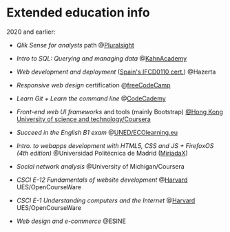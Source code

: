 # Extended education info

2020  and earlier:

- *Qlik Sense for analysts* path @[Pluralsight](https://app.pluralsight.com/paths/skill/qlik-sense-for-analysts)
<!-- - *2020* -->

- *Intro to SQL: Querying and managing data* @[KahnAcademy](https://www.khanacademy.org/computing/computer-programming/sql) 
<!-- - *2020* -->
  
- *Web development and deployment* ([Spain's IFCD0110 cert.](https://sede.sepe.gob.es/especialidadesformativas/RXBuscadorEFRED/DetalleEspecialidadFormativa.do?codEspecialidad=IFCD0110)) @Hazerta
<!-- 2019 -->

- *Responsive web design* certification @[freeCodeCamp](https://www.freecodecamp.org/certification/adrianskar/responsive-web-design)
<!-- 2018 -->

- *Learn Git + Learn the command line* @[CodeCademy](https://www.codecademy.com/learn/learn-git) 
<!-- JAN 2016 -->

- *Front-end web UI frameworks* and tools (mainly Bootstrap) [@Hong
Kong University of science and technology/Coursera](https://www.coursera.org/learn/web-frameworks/home/info)
<!-- FEB - MAR 2016 -->

- *Succeed in the English B1 exam* @[UNED/ECOlearning.eu](https://canal.uned.es/series/5a6f8785b1111f695e8b4569)
<!-- Nov - Dec 2015  -->

- *Intro. to webapps development with HTML5, CSS and JS + FirefoxOS (4th edition)*
@Universidad Politécnica de Madrid ([MiriadaX](https://miriadax.net/web/firefox-os-2edicion)) 
<!-- MAR - MAY 2013  -->

- *Social network analysis* @University of Michigan/Coursera
<!-- Aug - Sep 2011 -->

- *CSCI E-12 Fundamentals of website development* @[Harvard](https://cscie12.dce.harvard.edu/lecture_notes/2011/20110126/handout.html) UES/OpenCourseWare
<!-- AUG - SEP 2011 -->

- *CSCI E-1 Understanding computers and the Internet* @[Harvard](http://computerscience1.tv/2011/spring/) UES/OpenCourseWare
<!-- JUL - AUG 2011 -->

- *Web design and e-commerce* @ESINE
<!-- 2006-2008 -->